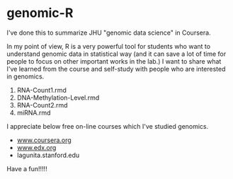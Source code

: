 # genomic-R

I've done this to summarize JHU "genomic data science" in Coursera.

In my point of view, R is a very powerful tool for students who want to understand genomic data in statistical way (and it can save a lot of time for people to focus on other important works in the lab.) I want to share what I've learned from the course and self-study with people who are interested in genomics. 

1. RNA-Count1.rmd
2. DNA-Methylation-Level.rmd
3. RNA-Count2.rmd
4. miRNA.rmd

I appreciate below free on-line courses which I've studied genomics. 

- www.coursera.org
- www.edx.org
- lagunita.stanford.edu

Have a fun!!!!!
